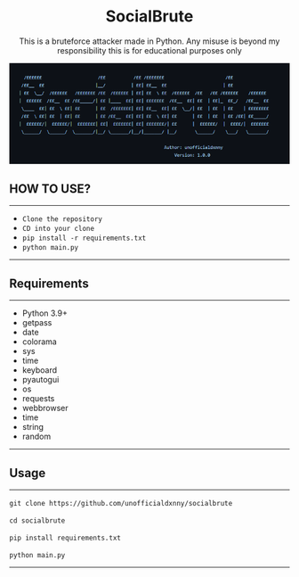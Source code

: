 <h1 align="center">SocialBrute</h1>
<p align="center">This is a bruteforce attacker made in Python. Any misuse is beyond my responsibility this is for educational purposes only</p>

<p align="center">
  <img src="BANNER.png">
</p>

## HOW TO USE?
----

- `Clone the repository`
- `CD into your clone`
- `pip install -r requirements.txt`
- `python main.py` 

----

## Requirements
----

- Python 3.9+
- getpass
- date 
- colorama
- sys
- time
- keyboard
- pyautogui 
- os
- requests 
- webbrowser
- time
- string
- random

---- 

## Usage
----

```git clone https://github.com/unofficialdxnny/socialbrute```

``` cd socialbrute ```

```pip install requirements.txt```

```python main.py```











----
